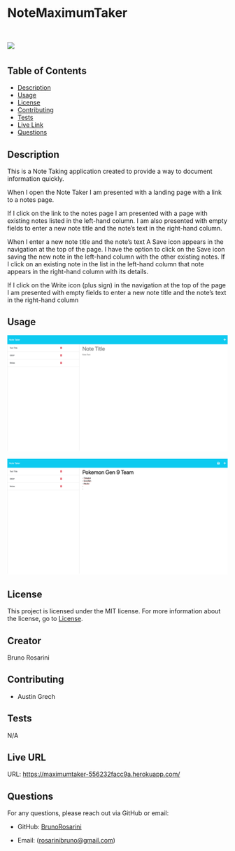# NoteMaximumTaker

# ![](https://img.shields.io/badge/license-MIT-brightgreen)

## Table of Contents

- [Description](#description)
- [Usage](#usage)
- [License](#license)
- [Contributing](#contributing)
- [Tests](#tests)
- [Live Link](#live-url)
- [Questions](#questions)

## Description

This is a Note Taking application created to provide a way to document information quickly.

When I open the Note Taker I am presented with a landing page with a link to a notes page.

If I click on the link to the notes page I am presented with a page with existing notes listed in the left-hand column.
I am also presented with empty fields to enter a new note title and the note’s text in the right-hand column.

When I enter a new note title and the note’s text A Save icon appears in the navigation at the top of the page.
I have the option to click on the Save icon saving the new note in the left-hand column with the other existing notes.
If I click on an existing note in the list in the left-hand column that note appears in the right-hand column with its details.

If I click on the Write icon (plus sign) in the navigation at the top of the page I am presented with empty fields to enter a new note title and the note’s text in the right-hand column

## Usage

![Alt text](Assets/NoteMAXIMUM1.jpeg)

![Alt text](Assets/NoteMAXIMUM2.jpeg)

## License

This project is licensed under the MIT license. For more information about the license, go to [License](https://choosealicense.com/licenses/mit/).

## Creator

Bruno Rosarini

## Contributing

- Austin Grech

## Tests

N/A  


## Live URL

URL: https://maximumtaker-556232facc9a.herokuapp.com/

## Questions

For any questions, please reach out via GitHub or email:

- GitHub: [BrunoRosarini](https://github.com/BrunoRosarini)

- Email: (rosarinibruno@gmail.com)